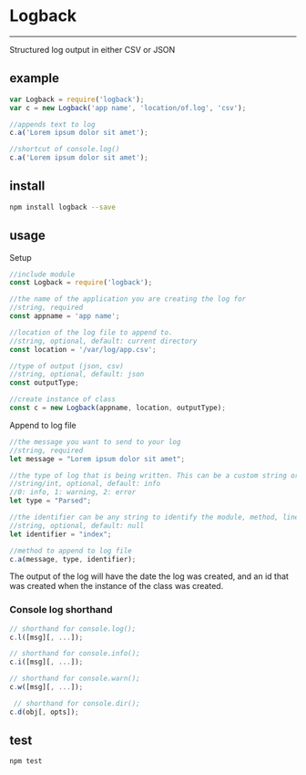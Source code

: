 # Logback
------
Structured log output in either CSV or JSON

## example

```js
var Logback = require('logback');
var c = new Logback('app name', 'location/of.log', 'csv');

//appends text to log
c.a('Lorem ipsum dolor sit amet');

//shortcut of console.log()
c.a('Lorem ipsum dolor sit amet');
```

## install

```bash
npm install logback --save
```

## usage

Setup
```js
//include module
const Logback = require('logback');

//the name of the application you are creating the log for
//string, required
const appname = 'app name';

//location of the log file to append to.
//string, optional, default: current directory
const location = '/var/log/app.csv';

//type of output (json, csv)
//string, optional, default: json
const outputType;

//create instance of class
const c = new Logback(appname, location, outputType);

```

Append to log file
```js
//the message you want to send to your log
//string, required
let message = "Lorem ipsum dolor sit amet";

//the type of log that is being written. This can be a custom string or an int
//string/int, optional, default: info
//0: info, 1: warning, 2: error
let type = "Parsed";

//the identifier can be any string to identify the module, method, line or function
//string, optional, default: null
let identifier = "index";

//method to append to log file
c.a(message, type, identifier);
```
The output of the log will have the date the log was created, and an id that was created when the instance of the class was created.


### Console log shorthand
```js
// shorthand for console.log();
c.l([msg][, ...]);

// shorthand for console.info();
c.i([msg][, ...]);

// shorthand for console.warn();
c.w([msg][, ...]);

 // shorthand for console.dir();
c.d(obj[, opts]);
```

## test

```bash
npm test
```
